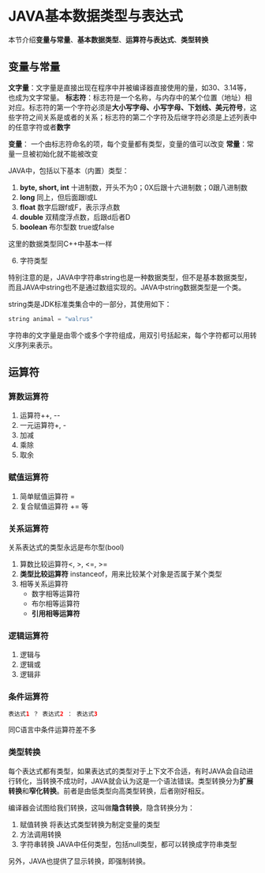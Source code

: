 # JAVA基本数据类型与表达式
本节介绍**变量与常量**、**基本数据类型**、**运算符与表达式**、**类型转换**

## 变量与常量

**文字量**：文字量是直接出现在程序中并被编译器直接使用的量，如30、3.14等，也成为文字常量。
**标志符**：标志符是一个名称，与内存中的某个位置（地址）相对应。标志符的第一个字符必须是**大小写字母、小写字母、下划线、美元符号**，这些字符之间关系是或者的关系；标志符的第二个字符及后继字符必须是上述列表中的任意字符或者**数字**

**变量**： 一个由标志符命名的项，每个变量都有类型，变量的值可以改变
**常量**：常量一旦被初始化就不能被改变

JAVA中，包括以下基本（内置）类型：
1. **byte, short, int** 十进制数，开头不为0；0X后跟十六进制数；0跟八进制数
2. **long** 同上，但后面跟l或L
3. **float** 数字后跟f或F，表示浮点数
4. **double** 双精度浮点数，后跟d后者D
5. **boolean** 布尔型数 true或false

这里的数据类型同C++中基本一样

6. 字符类型

特别注意的是，JAVA中字符串string也是一种数据类型，但不是基本数据类型，而且JAVA中string也不是通过数组实现的。JAVA中string数据类型是一个类。

string类是JDK标准类集合中的一部分，其使用如下：
```java
string animal = "walrus"
```

字符串的文字量是由零个或多个字符组成，用双引号括起来，每个字符都可以用转义序列来表示。


## 运算符
### 算数运算符
1. 运算符++, --
2. 一元运算符+, -
3. 加减
4. 乘除
5. 取余

### 赋值运算符
1. 简单赋值运算符 =
2. 复合赋值运算符 += 等

### 关系运算符
关系表达式的类型永远是布尔型(bool)

1. 算数比较运算符<, >, <=, >=
2. **类型比较运算符** instanceof，用来比较某个对象是否属于某个类型
3. 相等关系运算符 
    * 数字相等运算符
    * 布尔相等运算符
    * **引用相等运算符**

### 逻辑运算符
1. 逻辑与
2. 逻辑或
3. 逻辑非

### 条件运算符
```java
表达式1 ？ 表达式2 ： 表达式3
```

同C语言中条件运算符差不多

### 类型转换
每个表达式都有类型，如果表达式的类型对于上下文不合适，有时JAVA会自动进行转化，当转换不成功时，JAVA就会认为这是一个语法错误。类型转换分为**扩展转换**和**窄化转换**。前者是由低类型向高类型转换，后者刚好相反。

编译器会试图给我们转换，这叫做**隐含转换**，隐含转换分为：
1. 赋值转换 将表达式类型转换为制定变量的类型
2. 方法调用转换
3. 字符串转换 JAVA中任何类型，包括null类型，都可以转换成字符串类型

另外，JAVA也提供了显示转换，即强制转换。



